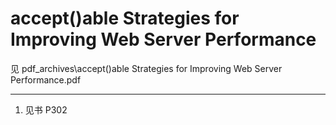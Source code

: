 # accept()able Strategies for Improving Web Server Performance

见 pdf_archives\accept()able Strategies for Improving Web Server Performance.pdf

---
1. 见书 P302